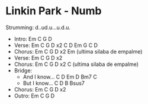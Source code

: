 # Linkin Park - Numb

Strumming: d..ud.u...u.d.u.

- Intro: Em C G D
- Verse: Em C G D x2 C D Em G C D
- Chorus: Em C G D x2 Em (ultima silaba de empalme)
- Verse: Em C G D x2 
- Chorus: Em C G D x2 C (ultima silaba de empalme)
- Bridge:
	- And I know... C D Em D Bm7 C
	- But I know... C D B Bsus7
- Chorus: Em C G D x2
- Outro: Em C G D





